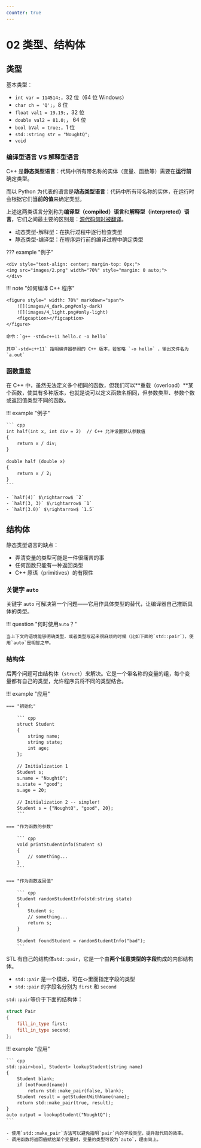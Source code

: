 ```yaml
---
counter: true
---
```


# 02 类型、结构体

## 类型

基本类型：

- `int var = 114514;`，32 位（64 位 Windows）
- `char ch = 'Q';`，8 位
- `float val1 = 19.19;`，32 位
- `double val2 = 81.0;`， 64 位
- `bool bVal = true;`，1 位
- `std::string str = "NoughtQ";`
- `void`

### 编译型语言 VS 解释型语言

C++ 是**静态类型语言**：代码中所有带名称的实体（变量、函数等）需要在**运行前**确定类型。

而以 Python 为代表的语言是**动态类型语言**：代码中所有带名称的实体，在运行时会根据它们**当前的值**来确定类型。

上述这两类语言分别称为**编译型（compiled）语言**和**解释型（interpreted）语言**，它们之间最主要的区别是：<u>源代码何时被翻译</u>。

- 动态类型-解释型：在执行过程中逐行检查类型
- 静态类型-编译型：在程序运行前的编译过程中确定类型

??? example "例子"

    <div style="text-align: center; margin-top: 0px;">
    <img src="images/2.png" width="70%" style="margin: 0 auto;">
    </div>

!!! note "如何编译 C++ 程序"

    <figure style=" width: 70%" markdown="span">
        ![](images/4_dark.png#only-dark)
        ![](images/4_light.png#only-light)
        <figcaption></figcaption>
    </figure>

    命令：`g++ -std=c++11 hello.c -o hello`
    
    其中`-std=c++11` 指明编译器参照的 C++ 版本，若省略 `-o hello` ，输出文件名为`a.out`

### 函数重载

在 C++ 中，虽然无法定义多个相同的函数，但我们可以**重载（overload）**某个函数，使其有多种版本，也就是说可以定义函数名相同，但参数类型、参数个数或返回值类型不同的函数。

!!! example "例子"

    ``` cpp
    int half(int x, int div = 2)  // C++ 允许设置默认参数值
    {
        return x / div;
    }

    double half (double x)
    {
        return x / 2;
    }
    ```

    - `half(4)` $\rightarrow$ `2`
    - `half(3, 3)` $\rightarrow$ `1`
    - `half(3.0)` $\rightarrow$ `1.5`

## 结构体

静态类型语言的缺点：

- 弄清变量的类型可能是一件很痛苦的事
- 任何函数只能有一种返回类型
- C++ 原语（primitives）的有限性

### 关键字 `auto`

关键字 `auto` 可解决第一个问题——它用作具体类型的替代，让编译器自己推断具体的类型。

!!! question "何时使用`auto`？"

    当上下文的语境能够明确类型，或者类型写起来很麻烦的时候（比如下面的`std::pair`），使用`auto`是明智之举。

### 结构体

后两个问题可由结构体（`struct`）来解决。它是一个带名称的变量的组，每个变量都有自己的类型，允许程序员将不同的类型结合。

!!! example "应用"

    === "初始化"

        ``` cpp
        struct Student
        {
            string name;
            string state;
            int age;
        };

        // Initialization 1
        Student s;
        s.name = "NoughtQ";
        s.state = "good";
        s.age = 20;

        // Initialization 2 -- simpler!
        Student s = {"NoughtQ", "good", 20};
        ```
    
    === "作为函数的参数"

        ``` cpp
        void printStudentInfo(Student s)
        {
            // something...
        }
        ```

    === "作为函数返回值"

        ``` cpp
        Student randomStudentInfo(std:string state)
        {
            Student s;
            // something...
            return s;
        }

        Student foundStudent = randomStudentInfo("bad");
        ```

STL 有自己的结构体`std::pair`，它是一个由**两个任意类型的字段**构成的内部结构体。

- `std::pair` 是一个模板，可在`<>`里面指定字段的类型
- `std::pair` 的字段名分别为 `first` 和 `second`

`std::pair`等价于下面的结构体：
``` cpp
struct Pair
{
    fill_in_type first;
    fill_in_type second;
};
```

!!! example "应用"

    ``` cpp
    std::pair<bool, Student> lookupStudent(string name)
    {
        Student blank;
        if (notFound(name))
            return std::make_pair(false, blank);
        Student result = getStudentWithName(name);
        return std::make_pair(true, result);
    }
    auto output = lookupStudent("NoughtQ");
    ```

    - 使用`std::make_pair`方法可以避免指明`pair`内的字段类型，提升敲代码的效率。
    - 调用函数将返回值赋给某个变量时，变量的类型可设为`auto`，理由同上。
